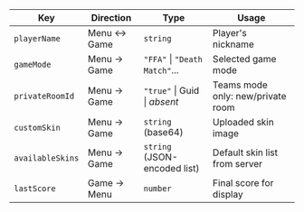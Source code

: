 | **Key**          | **Direction** | **Type**                      | **Usage**                         |
| ---------------- | ------------- | ----------------------------- | --------------------------------- |
| `playerName`     | Menu ↔ Game   | `string`                      | Player's nickname                 |
| `gameMode`       | Menu → Game   | `"FFA"` \| `"Death Match"`... | Selected game mode                |
| `privateRoomId`  | Menu → Game   | `"true"` \| Guid \| _absent_  | Teams mode only: new/private room |
| `customSkin`     | Menu → Game   | `string` (base64)             | Uploaded skin image               |
| `availableSkins` | Menu → Game   | `string` (JSON-encoded list)  | Default skin list from server     |
| `lastScore`      | Game → Menu   | `number`                      | Final score for display           |

